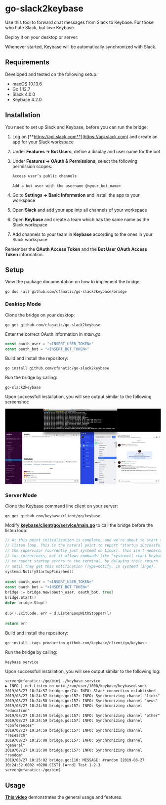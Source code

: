 # go-slack2keybase

Use this tool to forward chat messages from Slack to Keybase. For those who hate Slack, but love Keybase.

Deploy it on your desktop or server:

Whenever started, Keybase will be automatically synchronized with Slack.

## Requirements

Developed and tested on the following setup:

- macOS 10.13.6
- Go 1.12.7
- Slack 4.0.0
- Keybase 4.2.0

## Installation

You need to set up Slack and Keybase, before you can run the bridge:

1. Log on [**https://api.slack.com**](https://api.slack.com) and create an app for your Slack workspace

2. Under **Features → Bot Users**, define a display and user name for the bot

3. Under **Features → OAuth & Permissions**, select the following permission scopes:

    ```n/a
    Access user’s public channels

    Add a bot user with the username @<your_bot_name>
    ```

4. Go to **Settings → Basic Information** and install the app to your workspace

5. Open **Slack** and add your app into all channels of your workspace

6. Open **Keybase** and create a team which has the same name as the Slack workspace

7. Add channels to your team in **Keybase** according to the ones in your Slack workspace

Remember the **OAuth Access Token** and the **Bot User OAuth Access Token** information.

## Setup

View the package documentation on how to implement the bridge:

`go doc -all github.com/cfanatic/go-slack2keybase/bridge`

### Desktop Mode

Clone the bridge on your desktop:

`go get github.com/cfanatic/go-slack2keybase`

Enter the correct OAuth information in _main.go_:

```Go
const oauth_user = "<INSERT_USER_TOKEN>"
const oauth_bot = "<INSERT_BOT_TOKEN>"
```

Build and install the repository:

`go install github.com/cfanatic/go-slack2keybase`

Run the bridge by calling:

`go-slack2keybase`

Upon successfull installation, you will see output similar to the following screenshot:

![screenshot](https://raw.githubusercontent.com/cfanatic/go-slack2keybase/master/misc/slack2keybase.png)

### Server Mode

Clone the Keybase command line client on your server:

`go get github.com/keybase/client/go/keybase`

Modify [**keybase/client/go/service/main.go**](https://github.com/keybase/client/blob/a648b2fc1b80a3a4c2d5c2b0279cb64669b01bdc/go/service/main.go) to call the bridge before the listen loop:

```Go
// At this point initialization is complete, and we're about to start the
// listen loop. This is the natural point to report "startup successful" to
// the supervisor (currently just systemd on Linux). This isn't necessary
// for correctness, but it allows commands like "systemctl start keybase.service"
// to report startup errors to the terminal, by delaying their return
// until they get this notification (Type=notify, in systemd lingo).
systemd.NotifyStartupFinished()

const oauth_user = "<INSERT_USER_TOKEN>"
const oauth_bot = "<INSERT_BOT_TOKEN>"
bridge := bridge.New(oauth_user, oauth_bot, true)
bridge.Start()
defer bridge.Stop()

d.G().ExitCode, err = d.ListenLoopWithStopper(l)

return err
```

Build and install the repository:

`go install -tags production github.com/keybase/client/go/keybase`

Run the bridge by calling:

`keybase service`

Upon successfull installation, you will see output similar to the following log:

```n/a
server@cfanatic:~/go/bin$ ./keybase service
▶ INFO | net.Listen on unix:/run/user/1000/keybase/keybased.sock
2019/08/27 10:24:57 bridge.go:74: INFO: Slack connection established
2019/08/27 10:24:57 bridge.go:157: INFO: Synchronizing channel "links"
2019/08/27 10:24:58 bridge.go:157: INFO: Synchronizing channel "news"
2019/08/27 10:24:58 bridge.go:157: INFO: Synchronizing channel "education"
2019/08/27 10:24:59 bridge.go:157: INFO: Synchronizing channel "other"
2019/08/27 10:24:59 bridge.go:157: INFO: Synchronizing channel "conferences"
2019/08/27 10:24:59 bridge.go:157: INFO: Synchronizing channel "research"
2019/08/27 10:25:00 bridge.go:157: INFO: Synchronizing channel "general"
2019/08/27 10:25:00 bridge.go:157: INFO: Synchronizing channel "random"
2019/08/27 10:25:02 bridge.go:110: MESSAGE: #random [2019-08-27 10:24:52.0002 +0200 CEST] [Arnd] Test 1-2-3
server@cfanatic:~/go/bin$
```

## Usage

[**This video**](https://codefanatic.de/git/slack2keybase.mp4) demonstrates the general usage and features.
